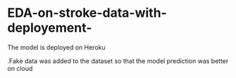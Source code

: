 # EDA-on-stroke-data-with-deployement-
The model is deployed on Heroku 

.Fake data was added to the dataset so that the model prediction was better on cloud 
